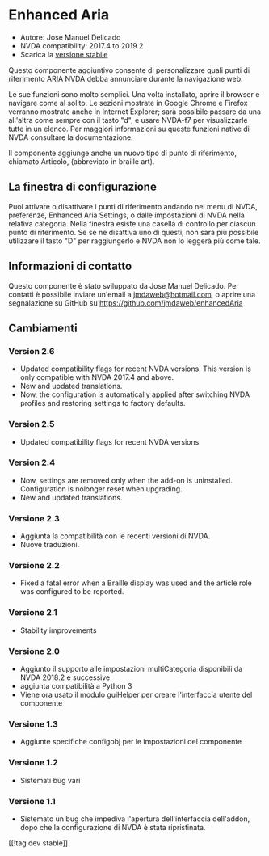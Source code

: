 # Enhanced Aria #

* Autore: Jose Manuel Delicado
* NVDA compatibility: 2017.4 to 2019.2
* Scarica la [versione stabile][1]

Questo componente aggiuntivo consente di personalizzare quali punti di
riferimento ARIA NVDA debba annunciare durante la navigazione web.

Le sue funzioni sono molto semplici. Una volta installato, aprire il browser
e navigare come al solito. Le sezioni mostrate in Google Chrome e Firefox
verranno mostrate anche in Internet Explorer; sarà possibile passare da una
all'altra come sempre con il tasto "d", e usare NVDA-f7 per visualizzarle
tutte in un elenco. Per maggiori informazioni su queste funzioni native di
NVDA consultare la documentazione.

Il componente aggiunge anche un nuovo tipo di punto di riferimento, chiamato
Articolo, (abbreviato in braille art).

## La finestra di configurazione

Puoi attivare o disattivare i punti di riferimento andando nel menu di NVDA,
preferenze, Enhanced Aria Settings, o dalle impostazioni di NVDA nella
relativa categoria. Nella finestra esiste una casella di controllo per
ciascun punto di riferimento. Se se ne disattiva uno di questi, non sarà più
possibile utilizzare il tasto "D" per raggiungerlo e NVDA non lo leggerà più
come tale.

## Informazioni di contatto

Questo componente è stato sviluppato da Jose Manuel Delicado. Per contatti è
possibile inviare un'email a jmdaweb@hotmail.com, o aprire una segnalazione
su GitHub su https://github.com/jmdaweb/enhancedAria

## Cambiamenti

### Version 2.6

* Updated compatibility flags for recent NVDA versions. This version is only
  compatible with NVDA 2017.4 and above.
* New and updated translations.
* Now, the configuration is automatically applied after switching NVDA
  profiles and restoring settings to factory defaults.

### Version 2.5

* Updated compatibility flags for recent NVDA versions.

### Version 2.4

* Now, settings are removed only when the add-on is
  uninstalled. Configuration is nolonger reset when upgrading.
* New and updated translations.

### Versione 2.3

* Aggiunta la compatibilità con le recenti versioni di NVDA. 
* Nuove traduzioni. 

### Versione 2.2

* Fixed a fatal error when a Braille display was used and the article role
  was configured to be reported.

### Versione 2.1

* Stability improvements

### Versione 2.0

* Aggiunto il supporto alle impostazioni multiCategoria disponibili da NVDA
  2018.2 e successive
* aggiunta compatibilità a Python 3
* Viene ora usato il modulo guiHelper per creare l'interfaccia utente del
  componente

### Versione 1.3

* Aggiunte specifiche configobj per le impostazioni del componente

### Versione 1.2

* Sistemati bug vari

### Versione 1.1

* Sistemato un bug che impediva l'apertura dell'interfaccia dell'addon, dopo
  che la configurazione di NVDA è stata ripristinata.

[[!tag dev stable]]

[1]: https://addons.nvda-project.org/files/get.php?file=earia

